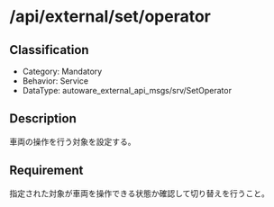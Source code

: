 # /api/external/set/operator

## Classification

- Category: Mandatory
- Behavior: Service
- DataType: autoware_external_api_msgs/srv/SetOperator

## Description

車両の操作を行う対象を設定する。

## Requirement

指定された対象が車両を操作できる状態か確認して切り替えを行うこと。

